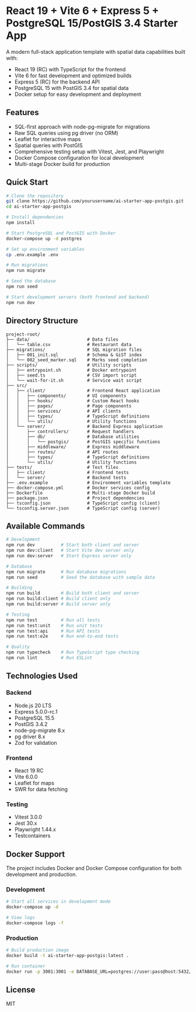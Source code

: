 # React 19 + Vite 6 + Express 5 + PostgreSQL 15/PostGIS 3.4 Starter App

A modern full-stack application template with spatial data capabilities built with:

- React 19 (RC) with TypeScript for the frontend
- Vite 6 for fast development and optimized builds
- Express 5 (RC) for the backend API
- PostgreSQL 15 with PostGIS 3.4 for spatial data
- Docker setup for easy development and deployment

## Features

- SQL-first approach with node-pg-migrate for migrations
- Raw SQL queries using pg driver (no ORM)
- Leaflet for interactive maps
- Spatial queries with PostGIS
- Comprehensive testing setup with Vitest, Jest, and Playwright
- Docker Compose configuration for local development
- Multi-stage Docker build for production

## Quick Start

```bash
# Clone the repository
git clone https://github.com/yourusername/ai-starter-app-postgis.git
cd ai-starter-app-postgis

# Install dependencies
npm install

# Start PostgreSQL and PostGIS with Docker
docker-compose up -d postgres

# Set up environment variables
cp .env.example .env

# Run migrations
npm run migrate

# Seed the database
npm run seed

# Start development servers (both frontend and backend)
npm run dev
```

## Directory Structure

```
project-root/
├── data/                      # Data files
│   └── table.csv              # Restaurant data
├── migrations/                # SQL migration files
│   ├── 001_init.sql           # Schema & GiST index
│   └── 002_seed_marker.sql    # Marks seed completion
├── scripts/                   # Utility scripts
│   ├── entrypoint.sh          # Docker entrypoint
│   ├── seed.ts                # CSV import script
│   └── wait-for-it.sh         # Service wait script
├── src/
│   ├── client/                # Frontend React application
│   │   ├── components/        # UI components
│   │   ├── hooks/             # Custom React hooks
│   │   ├── pages/             # Page components
│   │   ├── services/          # API clients
│   │   ├── types/             # TypeScript definitions
│   │   └── utils/             # Utility functions
│   └── server/                # Backend Express application
│       ├── controllers/       # Request handlers
│       ├── db/                # Database utilities
│       │   └── postgis/       # PostGIS specific functions
│       ├── middleware/        # Express middleware
│       ├── routes/            # API routes
│       ├── types/             # TypeScript definitions
│       └── utils/             # Utility functions
├── tests/                     # Test files
│   ├── client/                # Frontend tests
│   └── server/                # Backend tests
├── .env.example               # Environment variables template
├── docker-compose.yml         # Docker services config
├── Dockerfile                 # Multi-stage Docker build
├── package.json               # Project dependencies
├── tsconfig.json              # TypeScript config (client)
└── tsconfig.server.json       # TypeScript config (server)
```

## Available Commands

```bash
# Development
npm run dev          # Start both client and server
npm run dev:client   # Start Vite dev server only
npm run dev:server   # Start Express server only

# Database
npm run migrate      # Run database migrations
npm run seed         # Seed the database with sample data

# Building
npm run build        # Build both client and server
npm run build:client # Build client only
npm run build:server # Build server only

# Testing
npm run test         # Run all tests
npm run test:unit    # Run unit tests
npm run test:api     # Run API tests
npm run test:e2e     # Run end-to-end tests

# Quality
npm run typecheck    # Run TypeScript type checking
npm run lint         # Run ESLint
```

## Technologies Used

### Backend
- Node.js 20 LTS
- Express 5.0.0-rc.1
- PostgreSQL 15.5
- PostGIS 3.4.2
- node-pg-migrate 8.x
- pg driver 8.x
- Zod for validation

### Frontend
- React 19 RC
- Vite 6.0.0
- Leaflet for maps
- SWR for data fetching

### Testing
- Vitest 3.0.0
- Jest 30.x
- Playwright 1.44.x
- Testcontainers

## Docker Support

The project includes Docker and Docker Compose configuration for both development and production.

### Development

```bash
# Start all services in development mode
docker-compose up -d

# View logs
docker-compose logs -f
```

### Production

```bash
# Build production image
docker build -t ai-starter-app-postgis:latest .

# Run container
docker run -p 3001:3001 -e DATABASE_URL=postgres://user:pass@host:5432/db ai-starter-app-postgis:latest
```

## License

MIT